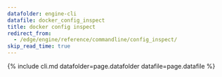 ```yaml
---
datafolder: engine-cli
datafile: docker_config_inspect
title: docker config inspect
redirect_from:
  - /edge/engine/reference/commandline/config_inspect/
skip_read_time: true
---
```

<!--
This page is automatically generated from Docker's source code. If you want to
suggest a change to the text that appears here, open a ticket or pull request
in the source repository on GitHub:

https://github.com/docker/cli
-->

{% include cli.md datafolder=page.datafolder datafile=page.datafile %}
